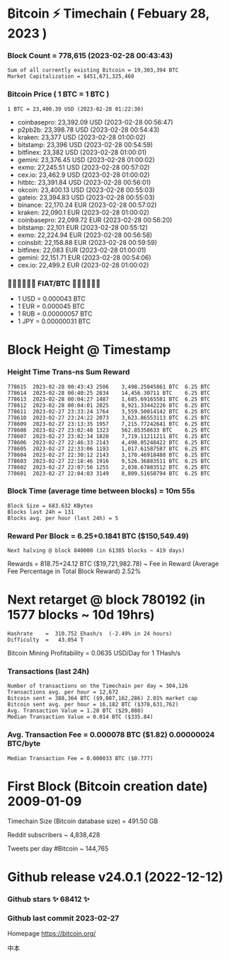 # ₿itcoin ⚡ Timechain ( Febuary 28, 2023 )

### Block Count = 778,615 (2023-02-28 00:43:43)
    Sum of all currently existing Bitcoin = 19,303,394 BTC
    Market Capitalization = $451,671,325,460
### Bitcoin Price ( 1 BTC = 1 BTC )
	1 BTC = 23,400.39 USD (2023-02-28 01:22:30)
- coinbasepro: 23,392.09 USD (2023-02-28 00:56:47)
- p2pb2b: 23,398.78 USD (2023-02-28 00:54:43)
- kraken: 23,377 USD (2023-02-28 01:00:02)
- bitstamp: 23,396 USD (2023-02-28 00:54:59)
- bitfinex: 23,382 USD (2023-02-28 01:00:01)
- gemini: 23,376.45 USD (2023-02-28 01:00:02)
- exmo: 27,245.51 USD (2023-02-28 00:57:02)
- cex.io: 23,462.9 USD (2023-02-28 01:00:02)
- hitbtc: 23,391.84 USD (2023-02-28 00:56:01)
- okcoin: 23,400.13 USD (2023-02-28 00:55:03)
- gateio: 23,394.83 USD (2023-02-28 00:55:03)
- binance: 22,170.24 EUR (2023-02-28 00:57:02)
- kraken: 22,090.1 EUR (2023-02-28 01:00:02)
- coinbasepro: 22,099.72 EUR (2023-02-28 00:56:20)
- bitstamp: 22,101 EUR (2023-02-28 00:55:12)
- exmo: 22,224.94 EUR (2023-02-28 00:56:58)
- coinsbit: 22,158.88 EUR (2023-02-28 00:59:59)
- bitfinex: 22,083 EUR (2023-02-28 01:00:01)
- gemini: 22,151.71 EUR (2023-02-28 00:54:06)
- cex.io: 22,499.2 EUR (2023-02-28 01:00:02)
### 💱💶💵💷💴💱 FIAT/BTC 💱💴💷💵💶💱
- 1 USD = 0.000043 BTC
- 1 EUR = 0.000045 BTC
- 1 RUB = 0.00000057 BTC
- 1 JPY = 0.00000031 BTC
# Block Height @ Timestamp
### Height	Time	Trans-ns	Sum	Reward
    778615	2023-02-28 00:43:43	2506	3,498.25045861 BTC	6.25 BTC
    778614	2023-02-28 00:40:25	2834	14,456.30711 BTC	6.25 BTC
    778613	2023-02-28 00:04:27	1487	1,685.69165581 BTC	6.25 BTC
    778612	2023-02-28 00:04:01	2825	8,921.33442226 BTC	6.25 BTC
    778611	2023-02-27 23:33:24	1764	3,559.50014142 BTC	6.25 BTC
    778610	2023-02-27 23:24:22	2073	3,623.86553113 BTC	6.25 BTC
    778609	2023-02-27 23:13:35	1957	7,215.77242641 BTC	6.25 BTC
    778608	2023-02-27 23:02:48	1323	562.85358633 BTC	6.25 BTC
    778607	2023-02-27 23:02:34	1820	7,719.11211211 BTC	6.25 BTC
    778606	2023-02-27 22:46:33	2143	4,498.05248422 BTC	6.25 BTC
    778605	2023-02-27 22:33:06	1193	1,017.61587587 BTC	6.25 BTC
    778604	2023-02-27 22:30:12	2143	3,170.46918488 BTC	6.25 BTC
    778603	2023-02-27 22:18:46	1916	9,526.36883511 BTC	6.25 BTC
    778602	2023-02-27 22:07:56	1255	2,038.67883512 BTC	6.25 BTC
    778601	2023-02-27 22:04:03	3149	8,809.51658794 BTC	6.25 BTC
### Block Time (average time between blocks) = 10m 55s
    Block Size = 683.632 KBytes
    Blocks last 24h = 131
    Blocks avg. per hour (last 24h) = 5
### Reward Per Block = 6.25+0.1841 BTC ($150,549.49) 
    Next halving @ block 840000 (in 61385 blocks ~ 419 days)
Rewards = 818.75+24.12 BTC ($19,721,982.78) ~ Fee in Reward (Average Fee Percentage in Total Block Reward)	2.52%
# Next retarget @ block 780192 (in 1577 blocks ~ 10d 19hrs)
    Hashrate    =  310.752 Ehash/s  (-2.49% in 24 hours)
    Difficulty  =   43.054 T
Bitcoin Mining Profitability = 0.0635 USD/Day for 1 THash/s
### Transactions (last 24h)
    Number of transactions on the Timechain per day = 304,126
    Transactions avg. per hour = 12,672
    Bitcoin sent = 388,364 BTC ($9,087,162,286) 2.01% market cap
    Bitcoin sent avg. per hour = 16,182 BTC ($378,631,762)
    Avg. Transaction Value = 1.28 BTC ($29,880)
    Median Transaction Value = 0.014 BTC ($335.84)
### Avg. Transaction Fee = 0.000078 BTC ($1.82) 0.00000024 BTC/byte
    Median Transaction Fee = 0.000033 BTC ($0.777)
# First Block (Bitcoin creation date)	2009-01-09
Timechain Size (Bitcoin database size) = 491.50 GB

Reddit subscribers	~ 4,838,428

Tweets per day #Bitcoin ~ 144,765
# Github release	v24.0.1 (2022-12-12)
### Github stars	✨ 68412 ✨
### Github last commit	2023-02-27

Homepage	https://bitcoin.org/

中本 
